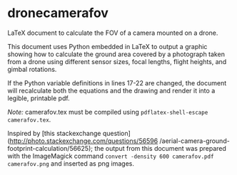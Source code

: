 dronecamerafov
==============

LaTeX document to calculate the FOV of a camera mounted on a drone.

This document uses Python embedded in LaTeX to output a graphic showing how to calculate 
the ground area covered by a photograph taken from a drone using different 
sensor sizes, focal lengths, flight heights, and gimbal rotations.
 
If the Python variable definitions in lines 17-22 are changed, the document will 
recalculate both the equations and the drawing and render it into a legible, printable pdf. 

*Note:* camerafov.tex must be compiled using `pdflatex-shell-escape camerafov.tex`.
 
Inspired by [this stackexchange question](http://photo.stackexchange.com/questions/56596
/aerial-camera-ground-footprint-calculation/56625); the output from this document was prepared 
with the ImageMagick command `convert -density 600 camerafov.pdf camerafov.png` and inserted 
as png images. 
